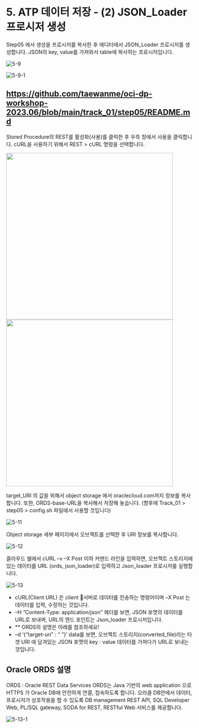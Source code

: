 
# 5. ATP 데이터 저장 - (2) JSON_Loader  프로시저 생성

Step05 에서 생성을 프로시저를  복사한 후 에디터에서 JSON_Loader 프로시저를 생성합니다. JSON의 key, value를 가져와서 table에 복사하는 프로시저입니다.  

![5-9](https://github.com/oraclekr-data-platform/ODWS-S01-OCI-data-pipeline/assets/150219167/82472861-374e-4324-9e29-1ad2b594b294)

![5-9-1](https://github.com/oraclekr-data-platform/ODWS-S01-OCI-data-pipeline/assets/150219167/7a006ffe-fa26-4a49-bb3d-a1c47da6acd5)


## https://github.com/taewanme/oci-dp-workshop-2023.06/blob/main/track_01/step05/README.md





Stored Procedure의 REST를 활성화(사용)를 클릭한 후 우측 창에서 사용을 클릭합니다. cURL을 사용하기 위해서 REST > cURL 명령을 선택합니다.  

<img src="https://github.com/oraclekr-data-platform/ODWS-S01-OCI-data-pipeline/assets/150219167/aa58d72e-f830-4068-a259-3f723556bd6c" height="450px">



<img src="https://github.com/oraclekr-data-platform/ODWS-S01-OCI-data-pipeline/assets/150219167/27e930bc-b4bc-498a-b11e-c32e0713a6cc" height="450px">




target_URI 의 값을 위해서 object storage  에서 oraclecloud.com까지 정보를 복사합니다. 
또한, ORDS-base-URL을 복사해서 저장해 놓습니다. (향후에 Track_01 > step05 > config.sh 파일에서 사용할 것입니다)

![5-11](https://github.com/oraclekr-data-platform/ODWS-S01-OCI-data-pipeline/assets/150219167/de1b782b-4973-4622-8a28-b93067c2f242)



Object storage 세부 페이지에서 오브젝트를 선택한 후 URI 정보를 복사합니다. 

![5-12](https://github.com/oraclekr-data-platform/ODWS-S01-OCI-data-pipeline/assets/150219167/2d630499-f77a-410f-92ee-2ad9faec424c)


클라우드 쉘에서 cURL –v –X Post 이하 커맨드 라인을 입력하면, 오브젝트 스토리지에 있는 데이터를 URL (ords, json_loader)로 입력하고 Json_loader 프로시저를 실행합니다. 

![5-13](https://github.com/oraclekr-data-platform/ODWS-S01-OCI-data-pipeline/assets/150219167/be21a8d8-f2c7-49f9-9521-6788eab059df)

* cURL(Client URL) 은 client 서버로 데이터를 전송하는 명령어이며 –X Post 는 데이터를 입력, 수정하는 것입니다. 
* –H “Content-Type: application/json” 헤더를 보면, JSON 포맷의 데이터를 URL로 보내며, URL의 엔드 포인트는 Json_loader 프로시저입니다.
* ** ORDS의 설명은 아래를 참조하세요! 
 * –d ‘{“target-uri” :    “   ”}’ data를 보면, 오브젝트 스토리지(converted_file)라는 타겟 URI 에 담겨있는 JSON 포맷의 key : value 데이터를 가져다가 URL로 보내는 것입니다.  


##  Oracle ORDS 설명

ORDS : Oracle REST Data Services 
ORDS는 Java 기반의 web application 으로 HTTPS 가 Oracle DB에 안전하게 연결, 접속하도록 합니다. 
오라클 DB안에서 데이터, 프로시저가 상호작용을 할 수 있도록 DB management REST API, SQL Developer Web, PL/SQL gateway, SODA for REST, RESTful Web 서비스를 제공합니다.

![5-13-1](https://github.com/oraclekr-data-platform/ODWS-S01-OCI-data-pipeline/assets/150219167/45fb6740-be00-4a88-9b11-90989faa2f64)

